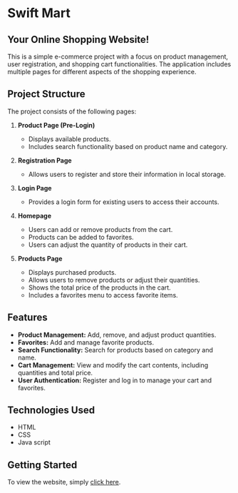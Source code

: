 # Swift Mart
## Your Online Shopping Website! 

This is a simple e-commerce project with a focus on product management, user registration, and shopping cart functionalities. The application includes multiple pages for different aspects of the shopping experience.

## Project Structure

The project consists of the following pages:

1. **Product Page (Pre-Login)**
   - Displays available products.
   - Includes search functionality based on product name and category.

2. **Registration Page**
   - Allows users to register and store their information in local storage.

3. **Login Page**
   - Provides a login form for existing users to access their accounts.

4. **Homepage**
   - Users can add or remove products from the cart.
   - Products can be added to favorites.
   - Users can adjust the quantity of products in their cart.

5. **Products Page**
   - Displays purchased products.
   - Allows users to remove products or adjust their quantities.
   - Shows the total price of the products in the cart.
   - Includes a favorites menu to access favorite items.

## Features

- **Product Management:** Add, remove, and adjust product quantities.
- **Favorites:** Add and manage favorite products.
- **Search Functionality:** Search for products based on category and name.
- **Cart Management:** View and modify the cart contents, including quantities and total price.
- **User Authentication:** Register and log in to manage your cart and favorites.

  
## Technologies Used
- HTML
- CSS
- Java script
  
## Getting Started

To view the website, simply [click here](https://tokakhaled4.github.io/Shopping_Online_Website/).

